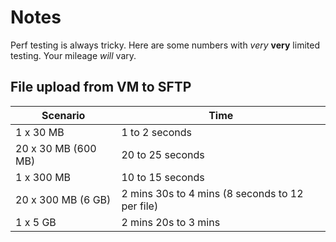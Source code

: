# Notes

Perf testing is always tricky. Here are some
numbers with *very* **very** limited testing.
Your mileage *will* vary.

## File upload from VM to SFTP

| Scenario            | Time                                            |
| ------------------- | ----------------------------------------------- |
| 1 x 30 MB           | 1 to 2 seconds                                  |
| 20 x 30 MB (600 MB) | 20 to 25 seconds                                |
| 1 x 300 MB          | 10 to 15 seconds                                |
| 20 x 300 MB (6 GB)  | 2 mins 30s to 4 mins (8 seconds to 12 per file) |
| 1 x 5 GB            | 2 mins 20s to 3 mins                            |
